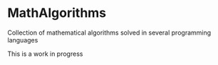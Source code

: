 # MathAlgorithms
Collection of mathematical algorithms solved in several programming languages

This is a work in progress
